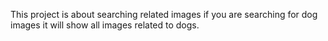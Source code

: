 This project is about searching related images if you are searching for dog images 
it will show all images related to dogs.
